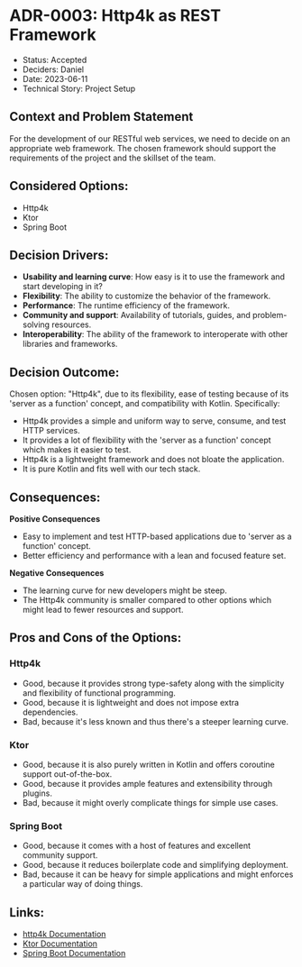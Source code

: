 # ADR-0003: Http4k as REST Framework

- Status: Accepted
- Deciders: Daniel
- Date: 2023-06-11
- Technical Story: Project Setup

## Context and Problem Statement

For the development of our RESTful web services, we need to decide on an appropriate web framework. The chosen framework should support the requirements of the project and the
skillset of the team.

## Considered Options:

- Http4k
- Ktor
- Spring Boot

## Decision Drivers:

- **Usability and learning curve**: How easy is it to use the framework and start developing in it?
- **Flexibility**: The ability to customize the behavior of the framework.
- **Performance**: The runtime efficiency of the framework.
- **Community and support**: Availability of tutorials, guides, and problem-solving resources.
- **Interoperability**: The ability of the framework to interoperate with other libraries and frameworks.

## Decision Outcome:

Chosen option: "Http4k", due to its flexibility, ease of testing because of its 'server as a function' concept, and compatibility with Kotlin. Specifically:

- Http4k provides a simple and uniform way to serve, consume, and test HTTP services.
- It provides a lot of flexibility with the 'server as a function' concept which makes it easier to test.
- Http4k is a lightweight framework and does not bloate the application.
- It is pure Kotlin and fits well with our tech stack.

## Consequences:

**Positive Consequences**

- Easy to implement and test HTTP-based applications due to 'server as a function' concept.
- Better efficiency and performance with a lean and focused feature set.

**Negative Consequences**

- The learning curve for new developers might be steep.
- The Http4k community is smaller compared to other options which might lead to fewer resources and support.

## Pros and Cons of the Options:

### Http4k

- Good, because it provides strong type-safety along with the simplicity and flexibility of functional programming.
- Good, because it is lightweight and does not impose extra dependencies.
- Bad, because it's less known and thus there's a steeper learning curve.

### Ktor

- Good, because it is also purely written in Kotlin and offers coroutine support out-of-the-box.
- Good, because it provides ample features and extensibility through plugins.
- Bad, because it might overly complicate things for simple use cases.

### Spring Boot

- Good, because it comes with a host of features and excellent community support.
- Good, because it reduces boilerplate code and simplifying deployment.
- Bad, because it can be heavy for simple applications and might enforces a particular way of doing things.

## Links:

- [http4k Documentation](https://www.http4k.org/)
- [Ktor Documentation](https://ktor.io/)
- [Spring Boot Documentation](https://spring.io/projects/spring-boot)
